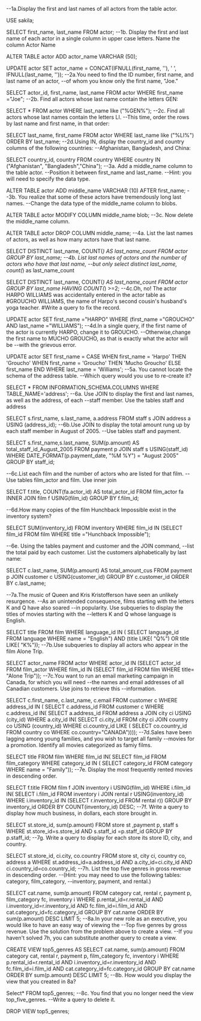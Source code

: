 --1a.Display the first and last names of all actors from the table actor.

USE sakila;

SELECT first_name, last_name
FROM actor;
--1b. Display the first and last name of each actor in a single column in upper case letters. Name the column 
Actor Name

ALTER TABLE actor
ADD actor_name VARCHAR (50); 

UPDATE actor
SET actor_name = CONCAT(IFNULL(first_name, ''), ' ', IFNULL(last_name, ''));
--2a.You need to find the ID number, first name, and last name of an actor, 
--of whom you know only the first name, "Joe."

SELECT actor_id, first_name, last_name
FROM actor
WHERE first_name ="Joe";
--2b. Find all actors whose last name contain the letters GEN:

SELECT *
FROM actor
WHERE last_name like ("%GEN%");
--2c. Find all actors whose last names contain the letters LI. 
--This time, order the rows by last name and first name, in that order:

SELECT  last_name, first_name
FROM actor
WHERE last_name like ("%LI%")
ORDER BY last_name;
--2d.Using IN, display the country_id and country columns of the following countries: 
--Afghanistan, Bangladesh, and China:

SELECT country_id, country
FROM country 
WHERE country IN ("Afghanistan", "Bangladesh","China");
--3a. Add a middle_name column to the table actor. 
--Position it between first_name and last_name. 
--Hint: you will need to specify the data type.

ALTER TABLE actor
ADD middle_name VARCHAR (10)
AFTER first_name;
--3b. You realize that some of these actors have tremendously long last names. 
--Change the data type of the middle_name column to blobs.

ALTER TABLE actor
MODIFY COLUMN middle_name blob;
--3c. Now delete the middle_name column.

ALTER TABLE actor
DROP COLUMN middle_name;
--4a. List the last names of actors, as well as how many actors have that last name.

SELECT DISTINCT last_name, COUNT(*) AS last_name_count
FROM actor
GROUP BY last_name;
--4b. List last names of actors and the number of actors who have that last name, 
--but only select distinct last_name, count(*) as last_name_count

SELECT DISTINCT last_name, COUNT(*) AS last_name_count
FROM actor
GROUP BY last_name
HAVING COUNT(*) >=2;
--4c.Oh, no! The actor HARPO WILLIAMS was accidentally entered in the actor table as 
#GROUCHO WILLIAMS, the name of Harpo's second cousin's husband's yoga teacher.
#Write a query to fix the record.

UPDATE actor
SET first_name ="HARPO"
WHERE (first_name ="GROUCHO" AND last_name ="WILLIAMS");
--4d.In a single query, if the first name of the actor is currently HARPO, change it to GROUCHO.
--Otherwise,change the first name to MUCHO GROUCHO, as that is exactly what the actor will be 
--with the grievous error.

UPDATE actor
SET first_name = CASE
    WHEN first_name = 'Harpo' THEN 'Groucho'
    WHEN first_name = 'Groucho' THEN 'Mucho Groucho'
    ELSE first_name 
END
WHERE last_name = 'Williams';
--5a. You cannot locate the schema of the address table. 
--Which query would you use to re-create it?

SELECT *
FROM INFORMATION_SCHEMA.COLUMNS
WHERE TABLE_NAME='address';
--6a. Use JOIN to display the first and last names, as well as the address, of each 
--staff member. Use the tables staff and address

SELECT s.first_name, s.last_name, a.address
FROM staff s
JOIN address a
USING (address_id);
--6b.Use JOIN to display the total amount rung up by each staff member in August of 2005.
--Use tables staff and payment.

SELECT s.first_name,s.last_name, SUM(p.amount) AS total_staff_id_August_2005
FROM payment p
JOIN staff s 
USING(staff_id)
WHERE DATE_FORMAT(p.payment_date, "%M %Y") = "August 2005"
GROUP BY staff_id;

--6c.List each film and the number of actors who are listed for that film.
--Use tables film_actor and film. Use inner join

SELECT f.title, COUNT(fa.actor_id) AS total_actor_id
FROM film_actor fa
INNER JOIN film f
USING(film_id)
GROUP BY f.film_id;

--6d.How many copies of the film Hunchback Impossible exist in the inventory system?

SELECT SUM(inventory_id)
FROM inventory
WHERE film_id IN
(SELECT film_id
FROM film
WHERE title ="Hunchback Impossible");

--6e. Using the tables payment and customer and the JOIN command, 
--list the total paid by each customer. List the customers alphabetically by last name:

SELECT c.last_name, SUM(p.amount) AS total_amount_cus
FROM payment p
JOIN customer c
USING(customer_id)
GROUP BY c.customer_id
ORDER BY c.last_name;

--7a.The music of Queen and Kris Kristofferson have seen an unlikely resurgence. 
--As an unintended consequence, films starting with the letters K and Q have also soared
--in popularity. Use subqueries to display the titles of movies starting with the 
--letters K and Q whose language is English.

SELECT title
FROM film
WHERE language_id IN (
SELECT language_id
FROM language
WHERE name = "English") AND
(title LIKE( "Q%") OR title LIKE( "K%")); 
--7b.Use subqueries to display all actors who appear in the film Alone Trip.

SELECT actor_name
FROM actor
WHERE actor_id IN 
(SELECT actor_id
FROM film_actor
WHERE film_id IN
(SELECT film_id
FROM film
WHERE title= "Alone Trip"));
--7c.You want to run an email marketing campaign in Canada, for which you will need 
--the names and email addresses of all Canadian customers. Use joins to retrieve this 
--information.

SELECT c.first_name, c.last_name, c.email
FROM customer c
WHERE address_id IN (
SELECT c.address_id
FROM customer c
WHERE c.address_id IN(
SELECT a.address_id
FROM address a
JOIN city ci
USING (city_id)
WHERE a.city_id IN(
SELECT ci.city_id
FROM city ci
JOIN country co 
USING (country_id)
WHERE ci.country_id LIKE (
SELECT co.country_id
FROM country co
WHERE co.country="CANADA"))));
--7d.Sales have been lagging among young families, and you wish to target all family 
--movies for a promotion. Identify all movies categorized as famiy films.

SELECT title
FROM film
WHERE film_id IN(
SELECT film_id
FROM film_category
WHERE category_id IN (
SELECT category_id
FROM category
WHERE name = "Family"));
--7e. Display the most frequently rented movies in descending order.

SELECT f.title
FROM film f
JOIN inventory i
USING(film_id)
WHERE i.film_id IN(
SELECT i.film_id
FROM inventory i
JOIN rental r
USING(inventory_id)
WHERE i.inventory_id IN 
(SELECT r.inventory_id
FROM rental r))
GROUP BY inventory_id
ORDER BY COUNT(inventory_id) DESC;
--7f. Write a query to display how much business, in dollars, each store brought in.

SELECT st.store_id, sum(p.amount)
FROM store st ,payment p, staff s
WHERE st.store_id=s.store_id
AND s.staff_id =p.staff_id
GROUP BY p.staff_id;
--7g. Write a query to display for each store its store ID, city, and country.

SELECT st.store_id, ci.city, co.country 
FROM store st, city ci, country co, address a 
WHERE st.address_id=a.address_id
AND a.city_id=ci.city_id
AND ci.country_id=co.country_id;
--7h. List the top five genres in gross revenue in descending order. 
--(Hint: you may need to use the following tables: category, film_category, 
--inventory, payment, and rental.)

SELECT  cat.name, sum(p.amount)
FROM category cat, rental r, payment p, film_category fc, inventory i
WHERE p.rental_id=r.rental_id
AND i.inventory_id=r.inventory_id
AND fc.film_id=i.film_id
AND cat.category_id=fc.category_id
GROUP BY cat.name
ORDER BY sum(p.amount) DESC LIMIT 5;
--8a.In your new role as an executive, you would like to have an easy way of viewing the
--Top five genres by gross revenue. Use the solution from the problem above to create a view. 
--If you haven't solved 7h, you can substitute another query to create a view.

CREATE VIEW top5_genres AS
SELECT  cat.name, sum(p.amount)
FROM category cat, rental r, payment p, film_category fc, inventory i
WHERE p.rental_id=r.rental_id
AND i.inventory_id=r.inventory_id
AND fc.film_id=i.film_id
AND cat.category_id=fc.category_id
GROUP BY cat.name
ORDER BY sum(p.amount) DESC LIMIT 5;
--8b. How would you display the view that you created in 8a?

Select*
FROM top5_genres;
--8c. You find that you no longer need the view top_five_genres. 
--Write a query to delete it.

DROP VIEW top5_genres;


